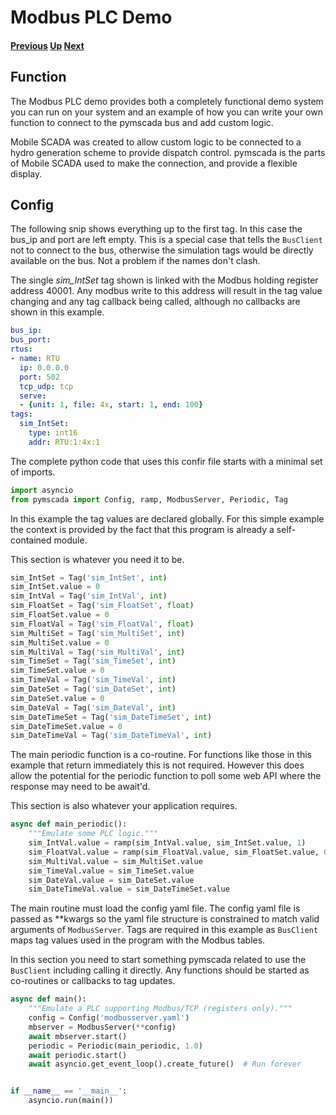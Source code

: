 # Modbus PLC Demo
#### [Previous](./tags.md) [Up](./README.md) [Next](./debian_dev.md)

## Function
The Modbus PLC demo provides both a completely functional demo system
you can run on your system and an example of how you can write your
own function to connect to the pymscada bus and add custom logic.

Mobile SCADA was created to allow custom logic to be connected to
a hydro generation scheme to provide dispatch control. pymscada is
the parts of Mobile SCADA used to make the connection, and provide
a flexible display.

## Config

The following snip shows everything up to the first tag. In this case
the bus_ip and port are left empty. This is a special case that tells
the ```BusClient``` not to connect to the bus, otherwise the simulation
tags would be directly available on the bus. Not a problem if the names
don't clash.

The single _sim_IntSet_ tag shown is linked with the Modbus holding
register address 40001. Any modbus write to this address will result
in the tag value changing and any tag callback being called, although
no callbacks are shown in this example.

```yaml
bus_ip:
bus_port:
rtus:
- name: RTU
  ip: 0.0.0.0
  port: 502
  tcp_udp: tcp
  serve:
  - {unit: 1, file: 4x, start: 1, end: 100}
tags:
  sim_IntSet:
    type: int16
    addr: RTU:1:4x:1
```

The complete python code that uses this confir file starts with a
minimal set of imports.
```python
import asyncio
from pymscada import Config, ramp, ModbusServer, Periodic, Tag
```

In this example the tag values are declared globally. For this simple
example the context is provided by the fact that this program is
already a self-contained module.

This section is whatever you need it to be.
```python
sim_IntSet = Tag('sim_IntSet', int)
sim_IntSet.value = 0
sim_IntVal = Tag('sim_IntVal', int)
sim_FloatSet = Tag('sim_FloatSet', float)
sim_FloatSet.value = 0
sim_FloatVal = Tag('sim_FloatVal', float)
sim_MultiSet = Tag('sim_MultiSet', int)
sim_MultiSet.value = 0
sim_MultiVal = Tag('sim_MultiVal', int)
sim_TimeSet = Tag('sim_TimeSet', int)
sim_TimeSet.value = 0
sim_TimeVal = Tag('sim_TimeVal', int)
sim_DateSet = Tag('sim_DateSet', int)
sim_DateSet.value = 0
sim_DateVal = Tag('sim_DateVal', int)
sim_DateTimeSet = Tag('sim_DateTimeSet', int)
sim_DateTimeSet.value = 0
sim_DateTimeVal = Tag('sim_DateTimeVal', int)
```

The main periodic function is a co-routine. For functions like those
in this example that return immediately this is not required. However
this does allow the potential for the periodic function to poll some
web API where the response may need to be await'd.

This section is also whatever your application requires.
```python
async def main_periodic():
    """Emulate some PLC logic."""
    sim_IntVal.value = ramp(sim_IntVal.value, sim_IntSet.value, 1)
    sim_FloatVal.value = ramp(sim_FloatVal.value, sim_FloatSet.value, 0.5)
    sim_MultiVal.value = sim_MultiSet.value
    sim_TimeVal.value = sim_TimeSet.value
    sim_DateVal.value = sim_DateSet.value
    sim_DateTimeVal.value = sim_DateTimeSet.value
```

The main routine must load the config yaml file. The config yaml file
is passed as **kwargs so the yaml file structure is constrained to match
valid arguments of ```ModbusServer```. Tags are required in this example
as ```BusClient``` maps tag values used in the program with the Modbus
tables.

In this section you need to start something pymscada related to use the
```BusClient``` including calling it directly. Any functions should be
started as co-routines or callbacks to tag updates.
```python
async def main():
    """Emulate a PLC supporting Modbus/TCP (registers only)."""
    config = Config('modbusserver.yaml')
    mbserver = ModbusServer(**config)
    await mbserver.start()
    periodic = Periodic(main_periodic, 1.0)
    await periodic.start()
    await asyncio.get_event_loop().create_future()  # Run forever


if __name__ == '__main__':
    asyncio.run(main())
```